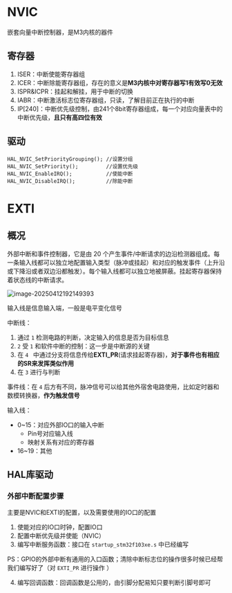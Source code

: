 # NVIC

嵌套向量中断控制器，是M3内核的器件

## 寄存器

1. ISER：中断使能寄存器组
2. ICER：中断除能寄存器组，存在的意义是**M3内核中对寄存器写1有效写0无效**
3. ISPR&ICPR：挂起和解挂，用于中断的切换
4. IABR：中断激活标志位寄存器组，只读，了解目前正在执行的中断
5. IP[240]：中断优先级控制，由241个8bit寄存器组成，每一个对应向量表中的中断优先级，**且只有高四位有效**

## 驱动

```
HAL_NVIC_SetPriorityGrouping();	//设置分组
HAL_NVIC_SetPriority();			//设置优先级
HAL_NVIC_EnableIRQ();			//使能中断
HAL_NVIC_DisableIRQ();			//除能中断
```

# EXTI

## 概况

外部中断和事件控制器，它是由 20 个产生事件/中断请求的边沿检测器组成。每一条输入线都可以独立地配置输入类型（脉冲或挂起）和对应的触发事件（上升沿或下降沿或者双边沿都触发）。每个输入线都可以独立地被屏蔽。挂起寄存器保持着状态线的中断请求。

![image-20250412192149393](C:\Users\17721\AppData\Roaming\Typora\typora-user-images\image-20250412192149393.png)

输入线是信息输入端，一般是电平变化信号

中断线：

1. 通过 `1` 检测电路的判断，决定输入的信息是否为目标信息
2. `2` 受 `1` 和软件中断的控制：这一步是中断源的关键
3. 在 `4 ` 中通过分支将信息传给**EXTI_PR**(请求挂起寄存器)，**对于事件也有相应的SR来发挥类似作用**
4. 在 `3` 进行与判断

事件线：在 `4` 后方有不同，脉冲信号可以给其他外宿舍电路使用，比如定时器和数模转换器，**作为触发信号**

输入线：

- 0~15：对应外部IO口的输入中断
  - Pin号对应输入线
  - 映射关系有对应的寄存器
- 16~19：其他

## HAL库驱动

### 外部中断配置步骤

主要是NVIC和EXTI的配置，以及需要使用的IO口的配置

1. 使能对应的IO口时钟，配置IO口
2. 配置中断优先级并使能（NVIC）
3. 编写中断服务函数：接口在 `startup_stm32f103xe.s` 中已经编写

PS：GPIO的外部中断有通用的入口函数；清除中断标志位的操作很多时候已经帮我们编写好了（对 `EXTI_PR` 进行操作 ）

4. 编写回调函数：回调函数是公用的，由引脚分配易知只要判断引脚号即可





















